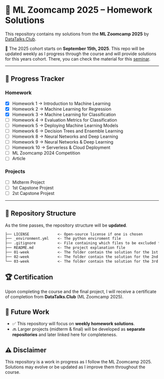 # 📘 ML Zoomcamp 2025 – Homework Solutions  

This repository contains my solutions from the **ML Zoomcamp 2025** by [DataTalks.Club](https://datatalks.club/).

📅 The 2025 cohort starts on **September 15th, 2025**. This repo will be updated weekly as I progress through the course and will provide solutions for this years cohort. There, you can check the material for this [seminar](https://github.com/DataTalksClub/machine-learning-zoomcamp).

---

## 📅 Progress Tracker  

### Homework

- [x] Homework 1 → Introduction to Machine Learning
- [x] Homework 2 → Machine Learning for Regression  
- [x] Homework 3 → Machine Learning for Classification
- [ ] Homework 4 → Evaluation Metrics for Classification
- [ ] Homework 5 → Deploying Machine Learning Models
- [ ] Homework 6 → Decision Trees and Ensemble Learning  
- [ ] Homework 8 → Neural Networks and Deep Learning
- [ ] Homework 9 → Neural Networks & Deep Learning  
- [ ] Homework 10 → Serverless & Cloud Deployment  
- [ ] ML Zoomcamp 2024 Competition
- [ ] Article

### Projects

- [ ] Midterm Project
- [ ] 1st Capstone Projest
- [ ] 2st Capstone Projest

---

## 📂 Repository Structure

As the time passes, the repository structure will be **updated**.

```md
├── LICENSE             <- Open-source license if one is chosen
├── _environment.yml    <- The python enviroment file
├── .gitignore          <- File containing which files to be excluded from tracking
├── README.md           <- The project explanation file 
├── 01-week             <- The folder contain the solution for the 1st week
├── 02-week             <- The folder contain the solution for the 2nd week
└── 03-week             <- The folder contain the solution for the 3rd week
```

## 🏆 Certification  

Upon completing the course and the final project, I will receive a certificate of completion from **DataTalks.Club** (ML Zoomcamp 2025).  

## 🔮 Future Work  

- ✅ This repository will focus on **weekly homework solutions**.  
- 🔜 Larger projects (midterm & final) will be developed as **separate repositories** and later linked here for completeness.  

## ⚠️ Disclaimer

This repository is a work in progress as I follow the ML Zoomcamp 2025. Solutions may evolve or be updated as I improve them throughout the course.  
